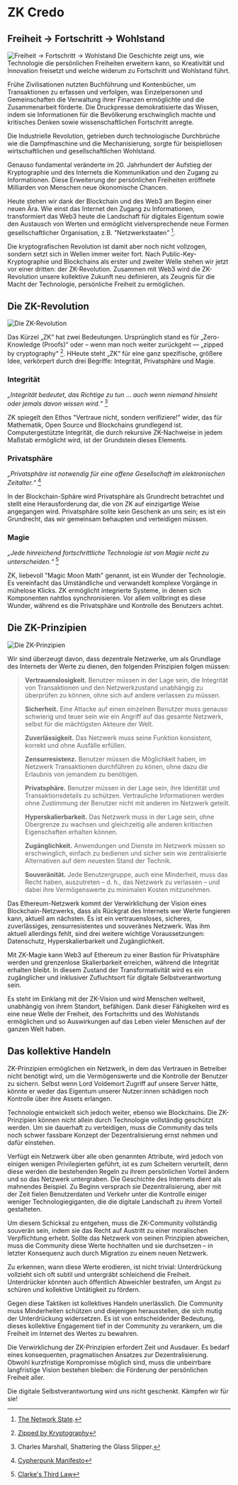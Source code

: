 # ZK Credo

## Freiheit → Fortschritt → Wohlstand

![Freiheit → Fortschritt → Wohlstand](freedom-progress-prosperity.jpeg)
Die Geschichte zeigt uns, wie Technologie die persönlichen Freiheiten erweitern kann, so Kreativität und Innovation freisetzt und welche widerum zu Fortschritt und Wohlstand führt.

Frühe Zivilisationen nutzten Buchführung und Kontenbücher, um Transaktionen zu erfassen und verfolgen, was Einzelpersonen und Gemeinschaften die Verwaltung ihrer Finanzen ermöglichte und die Zusammenarbeit förderte. Die Druckpresse demokratisierte das Wissen, indem sie Informationen für die Bevölkerung erschwinglich machte und kritisches Denken sowie wissenschaftlichen Fortschritt anregte.

Die Industrielle Revolution, getrieben durch technologische Durchbrüche wie die Dampfmaschine und die Mechanisierung, sorgte für beispiellosen wirtschaftlichen und gesellschaftlichen Wohlstand.

Genauso fundamental veränderte im 20. Jahrhundert der Aufstieg der Kryptographie und des Internets die Kommunikation und den Zugang zu Informationen. Diese Erweiterung der persönlichen Freiheiten eröffnete Milliarden von Menschen neue ökonomische Chancen.

Heute stehen wir dank der Blockchain und des Web3 am Beginn einer neuen Ära. Wie einst das Internet den Zugang zu Informationen, transformiert das Web3 heute die Landschaft für digitales Eigentum sowie den Austausch von Werten und ermöglicht vielversprechende neue Formen gesellschaftlicher Organisation, z.B. "Netzwerkstaaten" [^1].

Die kryptografischen Revolution ist damit aber noch nicht vollzogen, sondern setzt sich in Wellen immer weiter fort. Nach Public-Key-Kryptographie und Blockchains als erster und zweiter Welle stehen wir jetzt vor einer dritten: der ZK-Revolution. Zusammen mit Web3 wird die ZK-Revolution unsere kollektive Zukunft neu definieren, als Zeugnis für die Macht der Technologie, persönliche Freiheit zu ermöglichen.

## Die ZK-Revolution

![Die ZK-Revolution](zk-revolution.jpeg)

Das Kürzel „ZK“ hat zwei Bedeutungen. Ursprünglich stand es für „Zero-Knowledge (Proofs)“ oder – wenn man noch weiter zurückgeht — „zipped by cryptography“ [^2]. HHeute steht „ZK“ für eine ganz spezifische, größere Idee, verkörpert durch drei Begriffe: Integrität, Privatsphäre und Magie.

### Integrität

*„Integrität bedeutet, das Richtige zu tun ... auch wenn niemand hinsieht oder jemals davon wissen wird.“* [^3]

ZK spiegelt den Ethos "Vertraue nicht, sondern verifiziere!" wider, das für Mathematik, Open Source und Blockchains grundlegend ist. Computergestützte Integrität, die durch rekursive ZK-Nachweise in jedem Maßstab ermöglicht wird, ist der Grundstein dieses Elements.

### Privatsphäre

*„Privatsphäre ist notwendig für eine offene Gesellschaft im elektronischen Zeitalter.“* [^4]

In der Blockchain-Sphäre wird Privatsphäre als Grundrecht betrachtet und stellt eine Herausforderung dar, die von ZK auf einzigartige Weise angegangen wird. Privatsphäre sollte kein Geschenk an uns sein; es ist ein Grundrecht, das wir gemeinsam behaupten und verteidigen müssen.

### Magie

*„Jede hinreichend fortschrittliche Technologie ist von Magie nicht zu unterscheiden.“* [^5]

ZK, liebevoll "Magic Moon Math" genannt, ist ein Wunder der Technologie. Es vereinfacht das Umständliche und verwandelt komplexe Vorgänge in mühelose Klicks. ZK ermöglicht integrierte Systeme, in denen sich Komponenten nahtlos synchronisieren. Vor allem vollbringt es diese Wunder, während es die Privatsphäre und Kontrolle des Benutzers achtet.

## Die ZK-Prinzipien

![Die ZK-Prinzipien](zk-principles.jpeg)

Wir sind überzeugt davon, dass dezentrale Netzwerke, um als Grundlage des Internets der Werte zu dienen, den folgenden Prinzipien folgen müssen:

> **Vertrauenslosigkeit.** Benutzer müssen in der Lage sein, die Integrität von Transaktionen und den Netzwerkzustand unabhängig zu überprüfen zu können, ohne sich auf andere verlassen zu müssen.
> 
> **Sicherheit.** Eine Attacke auf einen einzelnen Benutzer muss genauso schwierig und teuer sein wie ein Angriff auf das gesamte Netzwerk, selbst für die mächtigsten Akteure der Welt.
>
> **Zuverlässigkeit.** Das Netzwerk muss seine Funktion konsistent, korrekt und ohne Ausfälle erfüllen.
>
> **Zensurresistenz.** Benutzer müssen die Möglichkeit haben, im Netzwerk Transaktionen durchführen zu könen, ohne dazu die Erlaubnis von jemandem zu benötigen.
>
> **Privatsphäre.** Benutzer müssen in der Lage sein, ihre Identität und Transaktionsdetails zu schützen. Vertrauliche Informationen werden ohne Zustimmung der Benutzer nicht mit anderen im Netzwerk geteilt.
>
> **Hyperskalierbarkeit.** Das Netzwerk muss in der Lage sein, ohne Obergrenze zu wachsen und gleichzeitig alle anderen kritischen Eigenschaften erhalten können.
>
> **Zugänglichkeit.** Anwendungen und Dienste im Netzwerk müssen so erschwinglich, einfach zu bedienen und sicher sein wie zentralisierte Alternativen auf dem neuesten Stand der Technik.
>
> **Souveränität.** Jede Benutzergruppe, auch eine Minderheit, muss das Recht haben, auszutreten – d. h., das Netzwerk zu verlassen – und dabei ihre Vermögenswerte zu minimalen Kosten mitzunehmen.

Das Ethereum-Netzwerk kommt der Verwirklichung der Vision eines Blockchain-Netzwerks, dass als Rückgrat des Internets wer Werte fungieren kann, aktuell am nächsten. Es ist ein vertrauensloses, sicheres, zuverlässiges, zensurresistentes und souveränes Netzwerk. Was ihm aktuell allerdings fehlt, sind drei weitere wichtige Voraussetzungen: Datenschutz, Hyperskalierbarkeit und Zugänglichkeit.

Mit ZK-Magie kann Web3 auf Ethereum zu einer Bastion für Privatsphäre werden und grenzenlose Skalierbarkeit erreichen, während die Integrität erhalten bleibt. In diesem Zustand der Transformativität wird es ein zugänglicher und inklusiver Zufluchtsort für digitale Selbstverantwortung sein.

Es steht im Einklang mit der ZK-Vision und wird Menschen weltweit, unabhängig von ihrem Standort, befähigen. Dank dieser Fähigkeiten wird es eine neue Welle der Freiheit, des Fortschritts und des Wohlstands ermöglichen und so Auswirkungen auf das Leben vieler Menschen auf der ganzen Welt haben.

## Das kollektive Handeln

ZK-Prinzipien ermöglichen ein Netzwerk, in dem das Vertrauen in Betreiber nicht benötigt wird, um die Vermögenswerte und die Kontrolle der Benutzer zu sichern. Selbst wenn Lord Voldemort Zugriff auf unsere Server hätte, könnte er weder das Eigentum unserer Nutzer:innen schädigen noch Kontrolle über ihre Assets erlangen.

Technologie entwickelt sich jedoch weiter, ebenso wie Blockchains. Die ZK-Prinzipien können nicht allein durch Technologie vollständig geschützt werden. Um sie dauerhaft zu verteidigen, muss die Community das teils noch schwer fassbare Konzept der Dezentralisierung ernst nehmen und dafür einstehen.

Verfügt ein Netzwerk über alle oben genannten Attribute, wird jedoch von einigen wenigen Privilegierten geführt, ist es zum Scheitern verurteilt, denn diese werden die bestehenden Regeln zu ihrem persönlichen Vorteil ändern und so das Netzwerk untergraben. Die Geschichte des Internets dient als mahnendes Beispiel. Zu Beginn versprach sie Dezentralisierung, aber mit der Zeit fielen Benutzerdaten und Verkehr unter die Kontrolle einiger weniger Technologiegiganten, die die digitale Landschaft zu ihrem Vorteil gestalteten.

Um diesem Schicksal zu entgehen, muss die ZK-Community vollständig souverän sein, indem sie das Recht auf Austritt zu einer moralischen Verpflichtung erhebt. Sollte das Netzwerk von seinen Prinzipien abweichen, muss die Community diese Werte hochhalten und sie durchsetzen – in letzter Konsequenz auch durch Migration zu einem neuen Netzwerk.

Zu erkennen, wann diese Werte erodieren, ist nicht trivial: Unterdrückung vollzieht sich oft subtil und untergräbt schleichend die Freiheit. Unterdrücker könnten auch öffentlich Abweichler bestrafen, um Angst zu schüren und kollektive Untätigkeit zu fördern.

Gegen diese Taktiken ist kollektives Handeln unerlässlich. Die Community muss Minderheiten schützen und diejenigen herausstellen, die sich mutig der Unterdrückung widersetzen. Es ist von entscheidender Bedeutung, dieses kollektive Engagement tief in der Community zu verankern, um die Freiheit im Internet des Wertes zu bewahren.

Die Verwirklichung der ZK-Prinzipien erfordert Zeit und Ausdauer. Es bedarf eines konsequenten, pragmatischen Ansatzes zur Dezentralisierung. Obwohl kurzfristige Kompromisse möglich sind, muss die unbeirrbare langfristige Vision bestehen bleiben: die Förderung der persönlichen Freiheit aller.

Die digitale Selbstverantwortung wird uns nicht geschenkt. Kämpfen wir für sie!


[^1]: [The Network State](https://thenetworkstate.com/the-network-state-in-one-sentence).
[^2]: [Zipped by Kryptography](https://twitter.com/vitalikbuterin/status/1309298689156866048)
[^3]: Charles Marshall, Shattering the Glass Slipper.
[^4]: [Cypherpunk Manifesto](https://nakamotoinstitute.org/static/docs/cypherpunk-manifesto.txt)
[^5]: [Clarke's Third Law](https://en.wikipedia.org/wiki/Clarke%27s_three_laws)
